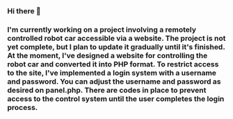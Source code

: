 ### Hi there 👋

### I'm currently working on a project involving a remotely controlled robot car accessible via a website. The project is not yet complete, but I plan to update it gradually until it's finished. At the moment, I've designed a website for controlling the robot car and converted it into PHP format. To restrict access to the site, I've implemented a login system with a username and password. You can adjust the username and password as desired on panel.php. There are codes in place to prevent access to the control system until the user completes the login process.